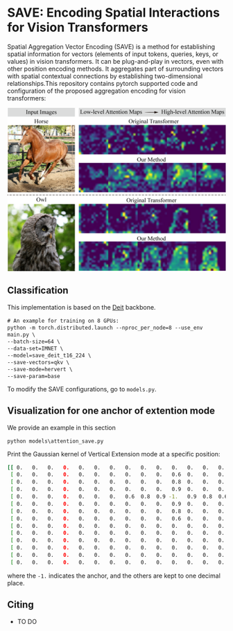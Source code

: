 # SAVE: Encoding Spatial Interactions for Vision Transformers

Spatial Aggregation Vector Encoding (SAVE) is a method for establishing spatial information for vectors (elements of input tokens, queries, keys, or values) in vision transformers. It can be plug-and-play in vectors, even with other position encoding methods. It aggregates part of surrounding vectors with spatial contextual connections by establishing two-dimensional relationships.This repository contains pytorch supported code and configuration of the proposed aggregation encoding for vision transformers:

<img src="figs/fig-1.png">

## Classification
This implementation is based on the [Deit](https://github.com/facebookresearch/deit) backbone.

```
# An example for training on 8 GPUs:
python -m torch.distributed.launch --nproc_per_node=8 --use_env main.py \
--batch-size=64 \
--data-set=IMNET \
--model=save_deit_t16_224 \
--save-vectors=qkv \
--save-mode=hervert \
--save-param=base
```

To modify the SAVE configurations, go to `models.py`.

## Visualization for one anchor of extention mode

We provide an example in this section

```
python models\attention_save.py
```

Print the Gaussian kernel of Vertical Extension mode at a specific position:

```bash
[[ 0.   0.   0.   0.   0.   0.   0.   0.   0.   0.   0.   0.   0.   0. ]
 [ 0.   0.   0.   0.   0.   0.   0.   0.   0.   0.   0.6  0.   0.   0. ]
 [ 0.   0.   0.   0.   0.   0.   0.   0.   0.   0.   0.8  0.   0.   0. ]
 [ 0.   0.   0.   0.   0.   0.   0.   0.   0.   0.   0.9  0.   0.   0. ]
 [ 0.   0.   0.   0.   0.   0.   0.   0.6  0.8  0.9 -1.   0.9  0.8  0.6]
 [ 0.   0.   0.   0.   0.   0.   0.   0.   0.   0.   0.9  0.   0.   0. ]
 [ 0.   0.   0.   0.   0.   0.   0.   0.   0.   0.   0.8  0.   0.   0. ]
 [ 0.   0.   0.   0.   0.   0.   0.   0.   0.   0.   0.6  0.   0.   0. ]
 [ 0.   0.   0.   0.   0.   0.   0.   0.   0.   0.   0.   0.   0.   0. ]
 [ 0.   0.   0.   0.   0.   0.   0.   0.   0.   0.   0.   0.   0.   0. ]
 [ 0.   0.   0.   0.   0.   0.   0.   0.   0.   0.   0.   0.   0.   0. ]
 [ 0.   0.   0.   0.   0.   0.   0.   0.   0.   0.   0.   0.   0.   0. ]
 [ 0.   0.   0.   0.   0.   0.   0.   0.   0.   0.   0.   0.   0.   0. ]
 [ 0.   0.   0.   0.   0.   0.   0.   0.   0.   0.   0.   0.   0.   0. ]]
```
where the `-1.` indicates the anchor, and the others are kept to one decimal place. 

## Citing
- TO DO
